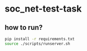 # soc_net-test-task

## how to run?

```sh
pip install -r requirements.txt
source ./scripts/runserver.sh
```
